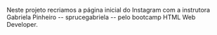Neste projeto recriamos a página inicial do Instagram com a instrutora Gabriela Pinheiro -- sprucegabriela -- pelo bootcamp HTML Web Developer.
